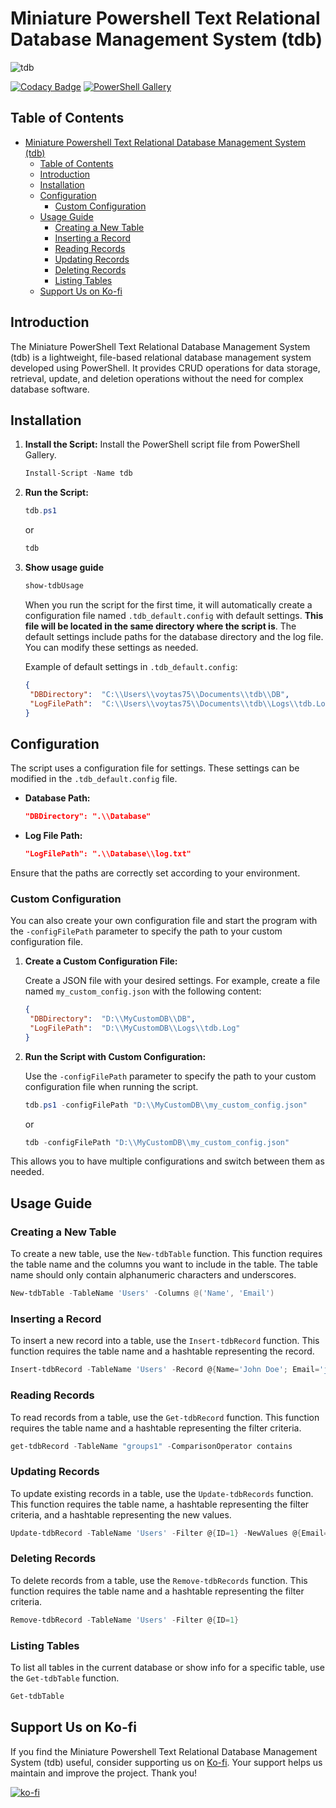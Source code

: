 # Miniature Powershell Text Relational Database Management System (tdb)

![tdb](https://raw.githubusercontent.com/voytas75/tdb/master/images/tdb128x128.png "tdb")

[![Codacy Badge](https://app.codacy.com/project/badge/Grade/e091b2e8f2934da599ff6fa51ead2f0c)](https://app.codacy.com/gh/voytas75/tdb/dashboard?utm_source=gh&utm_medium=referral&utm_content=&utm_campaign=Badge_grade) [![PowerShell Gallery](https://img.shields.io/powershellgallery/dt/tdb)](https://www.powershellgallery.com/packages/tdb) 

## Table of Contents

- [Miniature Powershell Text Relational Database Management System (tdb)](#miniature-powershell-text-relational-database-management-system-tdb)
  - [Table of Contents](#table-of-contents)
  - [Introduction](#introduction)
  - [Installation](#installation)
  - [Configuration](#configuration)
    - [Custom Configuration](#custom-configuration)
  - [Usage Guide](#usage-guide)
    - [Creating a New Table](#creating-a-new-table)
    - [Inserting a Record](#inserting-a-record)
    - [Reading Records](#reading-records)
    - [Updating Records](#updating-records)
    - [Deleting Records](#deleting-records)
    - [Listing Tables](#listing-tables)
  - [Support Us on Ko-fi](#support-us-on-ko-fi)

## Introduction

The Miniature PowerShell Text Relational Database Management System (tdb) is a lightweight, file-based relational database management system developed using PowerShell. It provides CRUD operations for data storage, retrieval, update, and deletion operations without the need for complex database software.

## Installation

1. **Install the Script:**
   Install the PowerShell script file from PowerShell Gallery.

   ```powershell
   Install-Script -Name tdb
   ```

2. **Run the Script:**

   ```powershell
   tdb.ps1
   ```

   or

   ```powershell
   tdb
   ```

3. **Show usage guide**

   ```powershell
   show-tdbUsage
   ```

   When you run the script for the first time, it will automatically create a configuration file named `.tdb_default.config` with default settings. **This file will be located in the same directory where the script is**. The default settings include paths for the database directory and the log file. You can modify these settings as needed.

   Example of default settings in `.tdb_default.config`:

   ```json
   {
    "DBDirectory":  "C:\\Users\\voytas75\\Documents\\tdb\\DB",
    "LogFilePath":  "C:\\Users\\voytas75\\Documents\\tdb\\Logs\\tdb.Log",
   }
   ```

## Configuration

The script uses a configuration file for settings. These settings can be modified in the `.tdb_default.config` file.

- **Database Path:**

  ```json
  "DBDirectory": ".\\Database"
  ```

- **Log File Path:**
  
  ```json
  "LogFilePath": ".\\Database\\log.txt"
  ```

Ensure that the paths are correctly set according to your environment.

### Custom Configuration

You can also create your own configuration file and start the program with the `-configFilePath` parameter to specify the path to your custom configuration file.

1. **Create a Custom Configuration File:**

   Create a JSON file with your desired settings. For example, create a file named `my_custom_config.json` with the following content:

   ```json
   {
    "DBDirectory":  "D:\\MyCustomDB\\DB",
    "LogFilePath":  "D:\\MyCustomDB\\Logs\\tdb.Log"
   }
   ```

2. **Run the Script with Custom Configuration:**

   Use the `-configFilePath` parameter to specify the path to your custom configuration file when running the script.

   ```powershell
   tdb.ps1 -configFilePath "D:\\MyCustomDB\\my_custom_config.json"
   ```

   or

   ```powershell
   tdb -configFilePath "D:\\MyCustomDB\\my_custom_config.json"
   ```

This allows you to have multiple configurations and switch between them as needed.

## Usage Guide

### Creating a New Table

To create a new table, use the `New-tdbTable` function. This function requires the table name and the columns you want to include in the table. The table name should only contain alphanumeric characters and underscores.

```powershell
New-tdbTable -TableName 'Users' -Columns @('Name', 'Email')
```

### Inserting a Record

To insert a new record into a table, use the `Insert-tdbRecord` function. This function requires the table name and a hashtable representing the record.

```powershell
Insert-tdbRecord -TableName 'Users' -Record @{Name='John Doe'; Email='john@example.com'}
```

### Reading Records

To read records from a table, use the `Get-tdbRecord` function. This function requires the table name and a hashtable representing the filter criteria.

```powershell
get-tdbRecord -TableName "groups1" -ComparisonOperator contains
```

### Updating Records

To update existing records in a table, use the `Update-tdbRecords` function. This function requires the table name, a hashtable representing the filter criteria, and a hashtable representing the new values.

```powershell
Update-tdbRecord -TableName 'Users' -Filter @{ID=1} -NewValues @{Email='john.doe@example.com'}
```

### Deleting Records

To delete records from a table, use the `Remove-tdbRecords` function. This function requires the table name and a hashtable representing the filter criteria.

```powershell
Remove-tdbRecord -TableName 'Users' -Filter @{ID=1}
```

### Listing Tables

To list all tables in the current database or show info for a specific table, use the `Get-tdbTable` function.

```powershell
Get-tdbTable
```

## Support Us on Ko-fi

If you find the Miniature Powershell Text Relational Database Management System (tdb) useful, consider supporting us on [Ko-fi](https://ko-fi.com/A0A6KYBUS). Your support helps us maintain and improve the project. Thank you!

[![ko-fi](https://ko-fi.com/img/githubbutton_sm.svg)](https://ko-fi.com/A0A6KYBUS)
